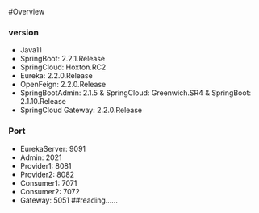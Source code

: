 #Overview

### version

* Java11
* SpringBoot: 2.2.1.Release
* SpringCloud: Hoxton.RC2
* Eureka: 2.2.0.Release
* OpenFeign: 2.2.0.Release
* SpringBootAdmin: 2.1.5 & SpringCloud: Greenwich.SR4 & SpringBoot: 2.1.10.Release
* SpringCloud Gateway: 2.2.0.Release

### Port
* EurekaServer: 9091
* Admin: 2021
* Provider1: 8081
* Provider2: 8082
* Consumer1: 7071
* Consumer2: 7072
* Gateway: 5051
##reading......
